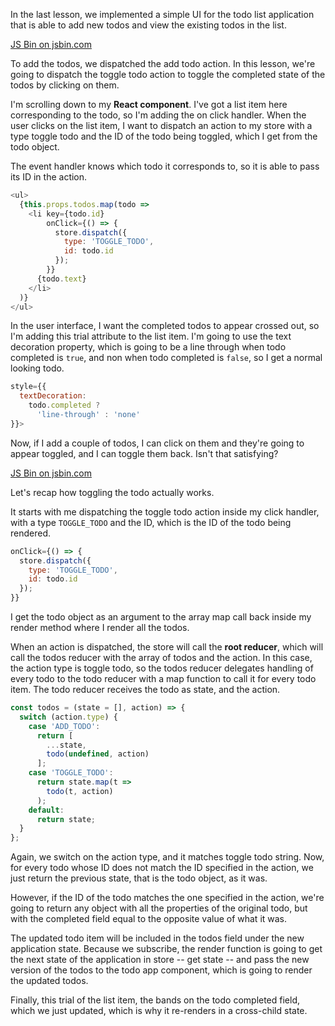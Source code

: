 In the last lesson, we implemented a simple UI for the todo list application that is able to add new todos and view the existing todos in the list.

<a class="jsbin-embed" href="https://jsbin.com/poguse/3/embed?js,output">JS Bin on jsbin.com</a><script src="https://static.jsbin.com/js/embed.min.js?3.35.12"></script>

To add the todos, we dispatched the add todo action. In this lesson, we're going to dispatch the toggle todo action to toggle the completed state of the todos by clicking on them.

I'm scrolling down to my **React component**. I've got a list item here corresponding to the todo, so I'm adding the on click handler. When the user clicks on the list item, I want to dispatch an action to my store with a type toggle todo and the ID of the todo being toggled, which I get from the todo object.

The event handler knows which todo it corresponds to, so it is able to pass its ID in the action.

``` javascript 
<ul>
  {this.props.todos.map(todo =>
    <li key={todo.id}
        onClick={() => {
          store.dispatch({
            type: 'TOGGLE_TODO',
            id: todo.id
          });         
        }}
      {todo.text}
    </li>
  )}
</ul>
```

In the user interface, I want the completed todos to appear crossed out, so I'm adding this trial attribute to the list item. I'm going to use the text decoration property, which is going to be a line through when todo completed is `true`, and non when todo completed is `false`, so I get a normal looking todo.

``` javascript
style={{
  textDecoration:
    todo.completed ?
      'line-through' : 'none'
}}>
```

Now, if I add a couple of todos, I can click on them and they're going to appear toggled, and I can toggle them back. Isn't that satisfying?

<a class="jsbin-embed" href="https://jsbin.com/licape/3/embed">JS Bin on jsbin.com</a><script src="https://static.jsbin.com/js/embed.min.js?3.35.12"></script>

Let's recap how toggling the todo actually works.

It starts with me dispatching the toggle todo action inside my click handler, with a type `TOGGLE_TODO` and the ID, which is the ID of the todo being rendered.

```javascript
onClick={() => {
  store.dispatch({
    type: 'TOGGLE_TODO',
    id: todo.id
  });         
}}
``` 

I get the todo object as an argument to the array map call back inside my render method where I render all the todos.

When an action is dispatched, the store will call the **root reducer**, which will call the todos reducer with the array of todos and the action. In this case, the action type is toggle todo, so the todos reducer delegates handling of every todo to the todo reducer with a map function to call it for every todo item. The todo reducer receives the todo as state, and the action.

```javascript 
const todos = (state = [], action) => {
  switch (action.type) {
    case 'ADD_TODO':
      return [
        ...state,
        todo(undefined, action)
      ];
    case 'TOGGLE_TODO':
      return state.map(t =>
        todo(t, action)
      );
    default:
      return state;
  }
};
```

Again, we switch on the action type, and it matches toggle todo string. Now, for every todo whose ID does not match the ID specified in the action, we just return the previous state, that is the todo object, as it was.

However, if the ID of the todo matches the one specified in the action, we're going to return any object with all the properties of the original todo, but with the completed field equal to the opposite value of what it was.

The updated todo item will be included in the todos field under the new application state. Because we subscribe, the render function is going to get the next state of the application in store -- get state -- and pass the new version of the todos to the todo app component, which is going to render the updated todos.

Finally, this trial of the list item, the bands on the todo completed field, which we just updated, which is why it re-renders in a cross-child state.
